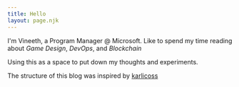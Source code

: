 ```yaml
--- 
title: Hello
layout: page.njk 
--- 
```


I'm Vineeth, a Program Manager @ Microsoft. Like to spend my time reading about *Game Design*, *DevOps*, and *Blockchain*

Using this as a space to put down my thoughts and experiments.

The structure of this blog was inspired by [karlicoss](https://beepb00p.xyz/)

